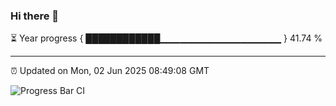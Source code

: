 ### Hi there 👋

⏳ Year progress { ████████████▁▁▁▁▁▁▁▁▁▁▁▁▁▁▁▁▁▁ } 41.74 %

---

⏰ Updated on Mon, 02 Jun 2025 08:49:08 GMT

![Progress Bar CI](https://github.com/IshwaranRudhara/GIT-ACTION/workflows/Progress%20Bar%20CI/badge.svg)
